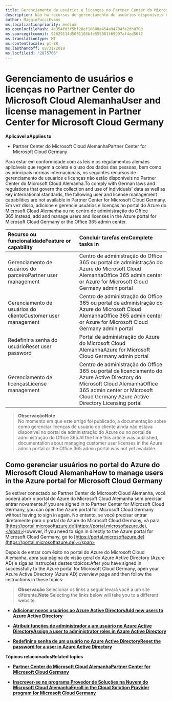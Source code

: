 ```yaml
---
title: Gerenciamento de usuários e licenças no Partner Center do Microsoft Cloud Alemanha | Partner Center da Cloud Germany
description: Não há recursos de gerenciamento de usuários disponíveis no Partner Center do Microsoft Cloud Alemanha para atender aos requisitos nacionais, regionais e específicos do setor que regem a coleta e o uso de dados das pessoas. Em vez disso, adicione e gerencie usuários no portal do Azure do Microsoft Cloud Alemanha.
author: MaggiePucciEvans
ms.localizationpriority: medium
ms.openlocfilehash: 4e354fd3f5bf20ef10600a454a94704fe2db0700
ms.sourcegitcommit: 92629114d5081103bfe555081f69997af4ed56f2
ms.translationtype: MT
ms.contentlocale: pt-BR
ms.lasthandoff: 08/31/2018
ms.locfileid: "2875766"
---
```

# <a name="user-and-license-management-in-partner-center-for-microsoft-cloud-germany"></a><span data-ttu-id="32681-104">Gerenciamento de usuários e licenças no Partner Center do Microsoft Cloud Alemanha</span><span class="sxs-lookup"><span data-stu-id="32681-104">User and license management in Partner Center for Microsoft Cloud Germany</span></span>

**<span data-ttu-id="32681-105">Aplicável a</span><span class="sxs-lookup"><span data-stu-id="32681-105">Applies to</span></span>**

-  <span data-ttu-id="32681-106">Partner Center do Microsoft Cloud Alemanha</span><span class="sxs-lookup"><span data-stu-id="32681-106">Partner Center for Microsoft Cloud Germany</span></span>

<span data-ttu-id="32681-107">Para estar em conformidade com as leis e os regulamentos alemães aplicáveis que regem a coleta e o uso dos dados das pessoas, bem como as principais normas internacionais, os seguintes recursos de gerenciamento de usuários e licenças não estão disponíveis no Partner Center do Microsoft Cloud Alemanha.</span><span class="sxs-lookup"><span data-stu-id="32681-107">To comply with German laws and regulations that govern the collection and use of individuals' data as well as key international standards, the following user and license management capabilities are not available in Partner Center for Microsoft Cloud Germany.</span></span> <span data-ttu-id="32681-108">Em vez disso, adicione e gerencie usuários e licenças no portal do Azure do Microsoft Cloud Alemanha ou no centro de administração do Office 365.</span><span class="sxs-lookup"><span data-stu-id="32681-108">Instead, add and manage users and licenses in the Azure portal for Microsoft Cloud Germany or the Office 365 admin center.</span></span>

<span data-ttu-id="32681-109">Recurso ou funcionalidade</span><span class="sxs-lookup"><span data-stu-id="32681-109">Feature or capability</span></span> | <span data-ttu-id="32681-110">Concluir tarefas em</span><span class="sxs-lookup"><span data-stu-id="32681-110">Complete tasks in</span></span>
:--- | :---
<span data-ttu-id="32681-111">Gerenciamento de usuários do parceiro</span><span class="sxs-lookup"><span data-stu-id="32681-111">Partner user management</span></span> | <span data-ttu-id="32681-112">Centro de administração do Office 365 ou portal de administração do Azure do Microsoft Cloud Alemanha</span><span class="sxs-lookup"><span data-stu-id="32681-112">Office 365 admin center or Azure for Microsoft Cloud Germany admin portal</span></span>
<span data-ttu-id="32681-113">Gerenciamento de usuários do cliente</span><span class="sxs-lookup"><span data-stu-id="32681-113">Customer user management</span></span> | <span data-ttu-id="32681-114">Centro de administração do Office 365 ou portal de administração do Azure do Microsoft Cloud Alemanha</span><span class="sxs-lookup"><span data-stu-id="32681-114">Office 365 admin center or Azure for Microsoft Cloud Germany admin portal</span></span>
<span data-ttu-id="32681-115">Redefinir a senha do usuário</span><span class="sxs-lookup"><span data-stu-id="32681-115">Reset user password</span></span> | <span data-ttu-id="32681-116">Portal de administração do Azure do Microsoft Cloud Alemanha</span><span class="sxs-lookup"><span data-stu-id="32681-116">Azure for Microsoft Cloud Germany admin portal</span></span>
<span data-ttu-id="32681-117">Gerenciamento de licenças</span><span class="sxs-lookup"><span data-stu-id="32681-117">License management</span></span> | <span data-ttu-id="32681-118">Centro de administração do Office 365 ou portal de licenciamento do Azure Active Directory do Microsoft Cloud Alemanha</span><span class="sxs-lookup"><span data-stu-id="32681-118">Office 365 admin center or Microsoft Cloud Germany Azure Active Directory Licensing portal</span></span>

>**<span data-ttu-id="32681-119">Observação</span><span class="sxs-lookup"><span data-stu-id="32681-119">Note</span></span>**<br>
<span data-ttu-id="32681-120">No momento em que este artigo foi publicado, a documentação sobre como gerenciar licenças de usuário do cliente ainda não estava disponível no portal de administração do Azure ou no portal de administração do Office 365.</span><span class="sxs-lookup"><span data-stu-id="32681-120">At the time this article was published, documentation about managing customer user licenses in the Azure admin portal or the Office 365 admin portal was not yet available.</span></span>

## <a name="how-to-manage-users-in-the-azure-portal-for-microsoft-cloud-germany"></a><span data-ttu-id="32681-121">Como gerenciar usuários no portal do Azure do Microsoft Cloud Alemanha</span><span class="sxs-lookup"><span data-stu-id="32681-121">How to manage users in the Azure portal for Microsoft Cloud Germany</span></span> 

<span data-ttu-id="32681-122">Se estiver conectado ao Partner Center do Microsoft Cloud Alemanha, você poderá abrir o portal do Azure do Microsoft Cloud Alemanha sem precisar entrar novamente.</span><span class="sxs-lookup"><span data-stu-id="32681-122">If you are signed in to Partner Center for Microsoft Cloud Germany, you can open the Azure portal for Microsoft Cloud Germany without having to sign in again.</span></span> <span data-ttu-id="32681-123">No entanto, se você precisar entrar diretamente para o portal do Azure do Microsoft Cloud Germany, vá para [https://portal.microsoftazure.de](https://portal.microsoftazure.de).</span><span class="sxs-lookup"><span data-stu-id="32681-123">However, if you need to sign in directly to the Azure portal for Microsoft Cloud Germany, go to [https://portal.microsoftazure.de](https://portal.microsoftazure.de).</span></span> 

<span data-ttu-id="32681-124">Depois de entrar com êxito no portal do Azure do Microsoft Cloud Alemanha, abra sua página de visão geral do Azure Active Directory (Azure AD) e siga as instruções destes tópicos:</span><span class="sxs-lookup"><span data-stu-id="32681-124">After you have signed in successfully to the Azure portal for Microsoft Cloud Germany, open your Azure Active Directory (Azure AD) overview page and then follow the instructions in these topics:</span></span>

><span data-ttu-id="32681-125">**Observação** Selecionar os links a seguir levará você a um site diferente.</span><span class="sxs-lookup"><span data-stu-id="32681-125">**Note** Selecting the links below will take you to a different website.</span></span> 

-  [**<span data-ttu-id="32681-126">Adicionar novos usuários ao Azure Active Directory</span><span class="sxs-lookup"><span data-stu-id="32681-126">Add new users to Azure Active Directory</span></span>**](https://docs.microsoft.com/azure/active-directory/active-directory-users-create-azure-portal)

-  [**<span data-ttu-id="32681-127">Atribuir funções de administrador a um usuário no Azure Active Directory</span><span class="sxs-lookup"><span data-stu-id="32681-127">Assign a user to administrator roles in Azure Active Directory</span></span>**](https://docs.microsoft.com/azure/active-directory/active-directory-users-assign-role-azure-portal)

-  [**<span data-ttu-id="32681-128">Redefinir a senha de um usuário no Azure Active Directory</span><span class="sxs-lookup"><span data-stu-id="32681-128">Reset the password for a user in Azure Active Directory</span></span>**](https://docs.microsoft.com/azure/active-directory/active-directory-users-reset-password-azure-portal)

**<span data-ttu-id="32681-129">Tópicos relacionados</span><span class="sxs-lookup"><span data-stu-id="32681-129">Related topics</span></span>**

-  [**<span data-ttu-id="32681-130">Partner Center do Microsoft Cloud Alemanha</span><span class="sxs-lookup"><span data-stu-id="32681-130">Partner Center for Microsoft Cloud Germany</span></span>**](partner-center-for-microsoft-cloud-germany.md)

-  [**<span data-ttu-id="32681-131">Inscrever-se no programa Provedor de Soluções na Nuvem do Microsoft Cloud Alemanha</span><span class="sxs-lookup"><span data-stu-id="32681-131">Enroll in the Cloud Solution Provider program for Microsoft Cloud Germany</span></span>**](enroll-in-csp-for-microsoft-cloud-germany.md)
